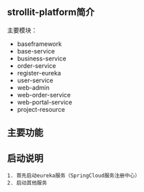 ## strollit-platform简介
主要模块：
- baseframework
- base-service
- business-service
- order-service
- register-eureka
- user-service
- web-admin
- web-order-service
- web-portal-service
- project-resource

## 主要功能

## 启动说明
    1. 首先启动eureka服务（SpringCloud服务注册中心）
    2. 启动其他服务
